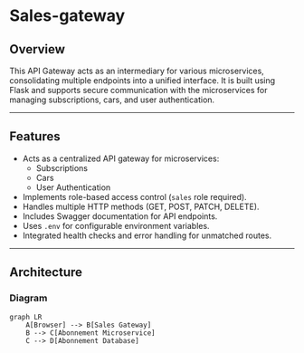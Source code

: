 # Sales-gateway

## Overview
This API Gateway acts as an intermediary for various microservices, consolidating multiple endpoints into a unified interface. It is built using Flask and supports secure communication with the microservices for managing subscriptions, cars, and user authentication. 

---

## Features
- Acts as a centralized API gateway for microservices:
  - Subscriptions
  - Cars
  - User Authentication
- Implements role-based access control (`sales` role required).
- Handles multiple HTTP methods (GET, POST, PATCH, DELETE).
- Includes Swagger documentation for API endpoints.
- Uses `.env` for configurable environment variables.
- Integrated health checks and error handling for unmatched routes.

---

## Architecture
### Diagram

```mermaid
graph LR
    A[Browser] --> B[Sales Gateway]
    B --> C[Abonnement Microservice]
    C --> D[Abonnement Database]

